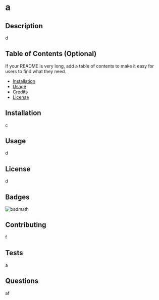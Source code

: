 # a

  ## Description 
  
  d  
  
  ## Table of Contents (Optional)
  
  If your README is very long, add a table of contents to make it easy for users to find what they need.
  
  * [Installation](#installation)
  * [Usage](#usage)
  * [Credits](#credits)
  * [License](#license)
  
  
  ## Installation
  
  c

  ## Usage 
  
  d
  
  ## License
  
  d

  ## Badges
  
  ![badmath](https://img.shields.io/github/languages/top/nielsenjared/badmath) 
  
  ## Contributing
  
  f
  
  ## Tests
  
  a
  
  ## Questions

  af

